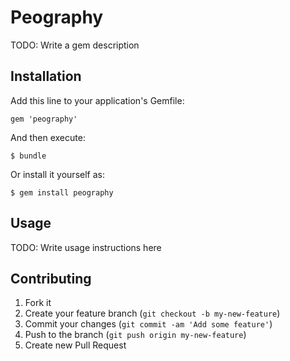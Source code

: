 # Peography

TODO: Write a gem description

## Installation

Add this line to your application's Gemfile:

    gem 'peography'

And then execute:

    $ bundle

Or install it yourself as:

    $ gem install peography

## Usage

TODO: Write usage instructions here

## Contributing

1. Fork it
2. Create your feature branch (`git checkout -b my-new-feature`)
3. Commit your changes (`git commit -am 'Add some feature'`)
4. Push to the branch (`git push origin my-new-feature`)
5. Create new Pull Request
